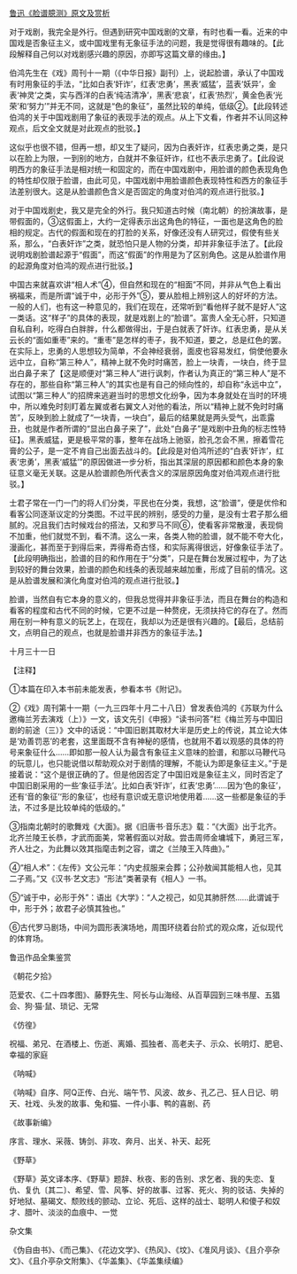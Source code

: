 [鲁迅《脸谱臆测》原文及赏析](https://www.vrrw.net/wx/8596.html)

对于戏剧，我完全是外行。但遇到研究中国戏剧的文章，有时也看一看。近来的中国戏是否象征主义，或中国戏里有无象征手法的问题，我是觉得很有趣味的。【此段解释自己何以对戏剧感兴趣的原因，亦即写这篇文章的缘由。】

伯鸿先生在《戏》周刊十一期（《中华日报》副刊）上，说起脸谱，承认了中国戏有时用象征的手法，“比如白表‘奸诈’，红表‘忠勇’，黑表‘威猛’，蓝表‘妖异’，金表‘神灵’之类，实与西洋的白表‘纯洁清净’，黑表‘悲哀’，红表‘热烈’，黄金色表‘光荣’和‘努力’”并无不同，这就是“色的象征”，虽然比较的单纯，低级②。【此段转述伯鸿的关于中国戏剧用了象征的表现手法的观点。从上下文看，作者并不认同这种观点，后文全文就是对此观点的批驳。】



这似乎也很不错，但再一想，却又生了疑问，因为白表奸诈，红表忠勇之类，是只以在脸上为限，一到别的地方，白就并不象征奸诈，红也不表示忠勇了。【此段说明西方的象征手法是相对统一和固定的，而在中国戏剧中，用脸谱的颜色表现角色的特性却仅限于脸谱，由此可见，中国戏剧中用脸谱颜色表现特性和西方的象征手法差别很大。这是从脸谱颜色含义是否固定的角度对伯鸿的观点进行批驳。】

对于中国戏剧史，我又是完全的外行。我只知道古时候（南北朝）的扮演故事，是带假面的，③这假面上，大约一定得表示出这角色的特征，一面也是这角色的脸相的规定。古代的假面和现在的打脸的关系，好像还没有人研究过，假使有些关系，那么，“白表奸诈”之类，就恐怕只是人物的分类，却并非象征手法了。【此段说明戏剧脸谱起源于“假面”，而这“假面”的作用是为了区别角色。这是从脸谱作用的起源角度对伯鸿的观点进行批驳。】

中国古来就喜欢讲“相人术”④，但自然和现在的“相面”不同，并非从气色上看出祸福来，而是所谓“诚于中，必形于外”⑤，要从脸相上辨别这人的好坏的方法。一般的人们，也有这一种意见的，我们在现在，还常听到“看他样子就不是好人”这一类话。这“样子”的具体的表现，就是戏剧上的“脸谱”。富贵人全无心肝，只知道自私自利，吃得白白胖胖，什么都做得出，于是白就表了奸诈。红表忠勇，是从关云长的“面如重枣”来的。“重枣”是怎样的枣子，我不知道，要之，总是红色的罢。在实际上，忠勇的人思想较为简单，不会神经衰弱，面皮也容易发红，倘使他要永远中立，自称“第三种人”，精神上就不免时时痛苦，脸上一块青，一块白，终于显出白鼻子来了【这是顺便对“第三种人”进行讽刺，作者认为真正的“第三种人”是不存在的，那些自称“第三种人”的其实也是有自己的倾向性的，却自称“永远中立”，试图以“第三种人”的招牌来逃避当时的思想文化纷争，因为本身就处在当时的环境中，所以难免时刻盯着左翼或者右翼文人对他的看法，所以“精神上就不免时时痛苦”，反映到脸上就成了“一块青，一块白”，最后的结果就是两头受气，出乖露丑，也就是作者所谓的“显出白鼻子来了”，此处“白鼻子”是戏剧中丑角的标志性特征】。黑表威猛，更是极平常的事，整年在战场上驰驱，脸孔怎会不黑，擦着雪花膏的公子，是一定不肯自己出面去战斗的。【此段是对伯鸿所述的“白表‘奸诈’，红表‘忠勇’，黑表‘威猛’”的原因做进一步分析，指出其深层的原因都和颜色本身的象征意义毫无关联。这是从脸谱颜色所代表含义的深层原因角度对伯鸿观点进行批驳。】

士君子常在一门一门的将人们分类，平民也在分类，我想，这“脸谱”，便是优伶和看客公同逐渐议定的分类图。不过平民的辨别，感受的力量，是没有士君子那么细腻的。况且我们古时候戏台的搭法，又和罗马不同⑥，使看客非常散漫，表现倘不加重，他们就觉不到，看不清。这么一来，各类人物的脸谱，就不能不夸大化，漫画化，甚而至于到得后来，弄得希奇古怪，和实际离得很远，好像象征手法了。【此段明确指出，脸谱的目的和作用在于“分类”，只是在舞台发展过程中，为了达到较好的舞台效果，脸谱的颜色和线条的表现越来越加重，形成了目前的情况。这是从脸谱发展和演化角度对伯鸿的观点进行批驳。】

脸谱，当然自有它本身的意义的，但我总觉得并非象征手法，而且在舞台的构造和看客的程度和古代不同的时候，它更不过是一种赘疣，无须扶持它的存在了。然而用在别一种有意义的玩艺上，在现在，我却以为还是很有兴趣的。【最后，总结前文，点明自己的观点，也就是脸谱并非西方的象征手法。】

十月三十一日



【注释】

①本篇在印入本书前未能发表，参看本书《附记》。

②《戏》周刊第十一期（一九三四年十月二十八日）曾发表伯鸿的《苏联为什么邀梅兰芳去演戏（上）》一文，该文先引《申报》“读书问答”栏《梅兰芳与中国旧剧的前途（三）》文中的话说：“中国旧剧其取材大半是历史上的传说，其立论大体是‘劝善罚恶’的老套，这里面既不含有神秘的感情，也就用不着以观感的具体的符号来象征什么……即如那一般人认为最含有象征主义意味的脸谱，和那以马鞭代马的玩意儿，也只能说借以帮助观众对于剧情的理解，不能认为即是象征主义。”于是接着说：“这个是很正确的了。但是他因否定了中国旧戏是象征主义，同时否定了中国旧剧采用的一些‘象征手法’。比如白表‘奸诈’，红表‘忠勇’……因为‘色的象征’，还有‘音的象征’‘形的象征’，也经有意识或无意识地使用着……这一些都是象征的手法，不过多是比较单纯的低级的。”

③指南北朝时的歌舞戏《大面》。据《旧唐书·音乐志》载：“《大面》出于北齐。北齐兰陵王长恭，才武而面美，常著假面以对敌。尝击周师金墉城下，勇冠三军，齐人壮之，为此舞以效其指麾击刺之容，谓之《兰陵王入阵曲》。”

④“相人术”：《左传》文公元年：“内史叔服来会葬；公孙敖闻其能相人也，见其二子焉。”又《汉书·艺文志》“形法”类著录有《相人》一书。

⑤“诚于中，必形于外”：语出《大学》：“人之视己，如见其肺肝然……此谓诚于中，形于外；故君子必慎其独也。”

⑥古代罗马剧场，中间为圆形表演场地，周围环绕着台阶式的观众席，近似现代的体育场。

鲁迅作品全集鉴赏

《朝花夕拾》

范爱农、《二十四孝图》、藤野先生、阿长与山海经、从百草园到三味书屋、五猖会、狗·猫·鼠、琐记、无常

《仿徨》

祝福、弟兄、在酒楼上、伤逝、离婚、孤独者、高老夫子、示众、长明灯、肥皂、幸福的家庭

《呐喊》

《呐喊》自序、阿Q正传、白光、端午节、风波、故乡、孔乙己、狂人日记、明天、社戏、头发的故事、兔和猫、一件小事、鸭的喜剧、药

《故事新编》

序言、理水、采薇、铸剑、非攻、奔月、出关、补天、起死

《野草》

《野草》英文译本序、《野草》题辞、秋夜、影的告别、求乞者、我的失恋、复仇、复仇〔其二〕、希望、雪、风筝、好的故事、过客、死火、狗的驳诘、失掉的好地狱、墓碣文、颓败线的颤动、立论、死后、这样的战士、聪明人和傻子和奴才、腊叶、淡淡的血痕中、一觉

杂文集

《伪自由书》、《而己集》、《花边文学》、《热风》、《坟》、《准风月谈》、《且介亭杂文》、《且介亭杂文附集》、《华盖集》、《华盖集续编》

